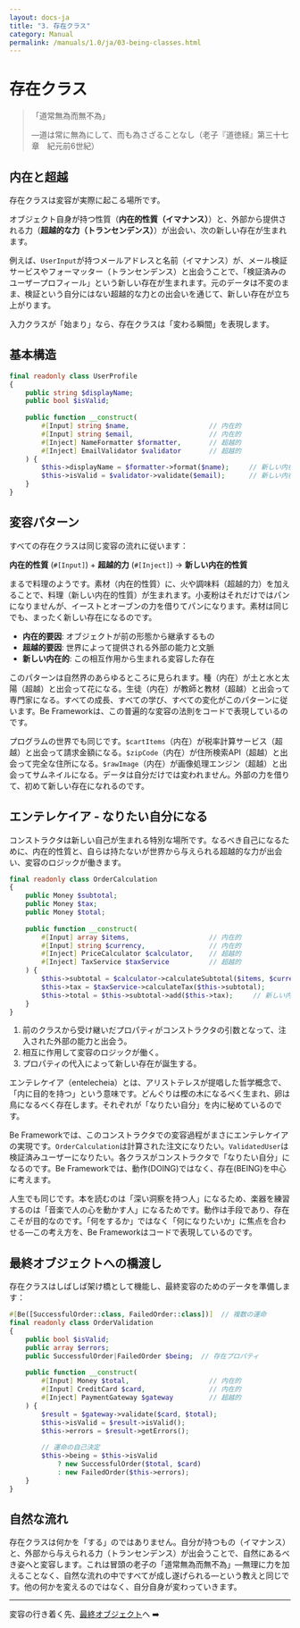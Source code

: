 ```yaml
---
layout: docs-ja
title: "3. 存在クラス"
category: Manual
permalink: /manuals/1.0/ja/03-being-classes.html
---
```


# 存在クラス

> 「道常無為而無不為」
> 
> —道は常に無為にして、而も為さざることなし（老子『道徳経』第三十七章　紀元前6世紀）

## 内在と超越

存在クラスは変容が実際に起こる場所です。

オブジェクト自身が持つ性質（**内在的性質（イマナンス）**）と、外部から提供される力（**超越的な力（トランセンデンス）**）が出会い、次の新しい存在が生まれます。

例えば、`UserInput`が持つメールアドレスと名前（イマナンス）が、メール検証サービスやフォーマッター（トランセンデンス）と出会うことで、「検証済みのユーザープロフィール」という新しい存在が生まれます。元のデータは不変のまま、検証という自分にはない超越的な力との出会いを通じて、新しい存在が立ち上がります。

入力クラスが「始まり」なら、存在クラスは「変わる瞬間」を表現します。

## 基本構造

```php
final readonly class UserProfile
{
    public string $displayName;
    public bool $isValid;
    
    public function __construct(
        #[Input] string $name,                    // 内在的
        #[Input] string $email,                   // 内在的
        #[Inject] NameFormatter $formatter,       // 超越的
        #[Inject] EmailValidator $validator       // 超越的
    ) {
        $this->displayName = $formatter->format($name);     // 新しい内在的
        $this->isValid = $validator->validate($email);      // 新しい内在的
    }
}
```

## 変容パターン

すべての存在クラスは同じ変容の流れに従います：

**内在的性質** (`#[Input]`) + **超越的力** (`#[Inject]`) → **新しい内在的性質**

まるで料理のようです。素材（内在的性質）に、火や調味料（超越的力）を加えることで、料理（新しい内在的性質）が生まれます。小麦粉はそれだけではパンになりませんが、イーストとオーブンの力を借りてパンになります。素材は同じでも、まったく新しい存在になるのです。

- **内在的要因**: オブジェクトが前の形態から継承するもの
- **超越的要因**: 世界によって提供される外部の能力と文脈
- **新しい内在的**: この相互作用から生まれる変容した存在

このパターンは自然界のあらゆるところに見られます。種（内在）が土と水と太陽（超越）と出会って花になる。生徒（内在）が教師と教材（超越）と出会って専門家になる。すべての成長、すべての学び、すべての変化がこのパターンに従います。Be Frameworkは、この普遍的な変容の法則をコードで表現しているのです。

プログラムの世界でも同じです。`$cartItems`（内在）が税率計算サービス（超越）と出会って請求金額になる。`$zipCode`（内在）が住所検索API（超越）と出会って完全な住所になる。`$rawImage`（内在）が画像処理エンジン（超越）と出会ってサムネイルになる。データは自分だけでは変われません。外部の力を借りて、初めて新しい存在になれるのです。

## エンテレケイア - なりたい自分になる

コンストラクタは新しい自己が生まれる特別な場所です。なるべき自己になるために、内在的性質と、自らは持たないが世界から与えられる超越的な力が出会い、変容のロジックが働きます。

```php
final readonly class OrderCalculation
{
    public Money $subtotal;
    public Money $tax;
    public Money $total;
    
    public function __construct(
        #[Input] array $items,                    // 内在的
        #[Input] string $currency,                // 内在的
        #[Inject] PriceCalculator $calculator,    // 超越的
        #[Inject] TaxService $taxService          // 超越的
    ) {
        $this->subtotal = $calculator->calculateSubtotal($items, $currency);
        $this->tax = $taxService->calculateTax($this->subtotal);
        $this->total = $this->subtotal->add($this->tax);     // 新しい内在的
    }
}
```

1. 前のクラスから受け継いだプロパティがコンストラクタの引数となって、注入された外部の能力と出会う。
2. 相互に作用して変容のロジックが働く。
3. プロパティの代入によって新しい存在が誕生する。

エンテレケイア（entelecheia）とは、アリストテレスが提唱した哲学概念で、「内に目的を持つ」という意味です。どんぐりは樫の木になるべく生まれ、卵は鳥になるべく存在します。それぞれが「なりたい自分」を内に秘めているのです。

Be Frameworkでは、このコンストラクタでの変容過程がまさにエンテレケイアの実現です。`OrderCalculation`は計算された注文になりたい。`ValidatedUser`は検証済みユーザーになりたい。各クラスがコンストラクタで「なりたい自分」になるのです。Be Frameworkでは、動作(DOING)ではなく、存在(BEING)を中心に考えます。

人生でも同じです。本を読むのは「深い洞察を持つ人」になるため、楽器を練習するのは「音楽で人の心を動かす人」になるためです。動作は手段であり、存在こそが目的なのです。「何をするか」ではなく「何になりたいか」に焦点を合わせる—この考え方を、Be Frameworkはコードで表現しているのです。

## 最終オブジェクトへの橋渡し

存在クラスはしばしば架け橋として機能し、最終変容のためのデータを準備します：

```php
#[Be([SuccessfulOrder::class, FailedOrder::class])]  // 複数の運命
final readonly class OrderValidation
{
    public bool $isValid;
    public array $errors;
    public SuccessfulOrder|FailedOrder $being;  // 存在プロパティ
    
    public function __construct(
        #[Input] Money $total,                    // 内在的
        #[Input] CreditCard $card,                // 内在的
        #[Inject] PaymentGateway $gateway         // 超越的
    ) {
        $result = $gateway->validate($card, $total);
        $this->isValid = $result->isValid();
        $this->errors = $result->getErrors();
        
        // 運命の自己決定
        $this->being = $this->isValid 
            ? new SuccessfulOrder($total, $card)
            : new FailedOrder($this->errors);
    }
}
```

## 自然な流れ

存在クラスは何かを「する」のではありません。自分が持つもの（イマナンス）と、外部から与えられる力（トランセンデンス）が出会うことで、自然にあるべき姿へと変容します。これは冒頭の老子の「道常無為而無不為」—無理に力を加えることなく、自然な流れの中ですべてが成し遂げられる—という教えと同じです。他の何かを変えるのではなく、自分自身が変わっていきます。

---

変容の行き着く先、[最終オブジェクト](./04-final-objects.html)へ ➡️
